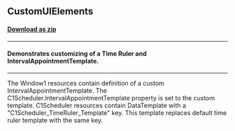 ## CustomUIElements
#### [Download as zip](https://downgit.github.io/#/home?url=https://github.com/GrapeCity/ComponentOne-WPF-Samples/tree/master/\NET_4.5.2\C1.WPF.Schedule\VB\CustomUIElements)
____
#### Demonstrates customizing of a Time Ruler and IntervalAppointmentTemplate.
____
The Window1 resources contain definition of a custom IntervalAppointmentTemplate. 
The C1Scheduler.IntervalAppointmentTemplate property is set to the custom template.
C1Scheduler resources contain DataTemplate with a "C1Scheduler_TimeRuler_Template" key.
This template replaces default time ruler template with the same key.
